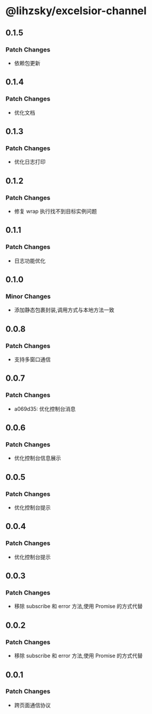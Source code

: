 # @lihzsky/excelsior-channel

## 0.1.5

### Patch Changes

- 依赖包更新

## 0.1.4

### Patch Changes

- 优化文档

## 0.1.3

### Patch Changes

- 优化日志打印

## 0.1.2

### Patch Changes

- 修复 wrap 执行找不到目标实例问题

## 0.1.1

### Patch Changes

- 日志功能优化

## 0.1.0

### Minor Changes

- 添加静态包裹封装,调用方式与本地方法一致

## 0.0.8

### Patch Changes

- 支持多窗口通信

## 0.0.7

### Patch Changes

- a069d35: 优化控制台消息

## 0.0.6

### Patch Changes

- 优化控制台信息展示

## 0.0.5

### Patch Changes

- 优化控制台提示

## 0.0.4

### Patch Changes

- 优化控制台提示

## 0.0.3

### Patch Changes

- 移除 subscribe 和 error 方法,使用 Promise 的方式代替

## 0.0.2

### Patch Changes

- 移除 subscribe 和 error 方法,使用 Promise 的方式代替

## 0.0.1

### Patch Changes

- 跨页面通信协议
